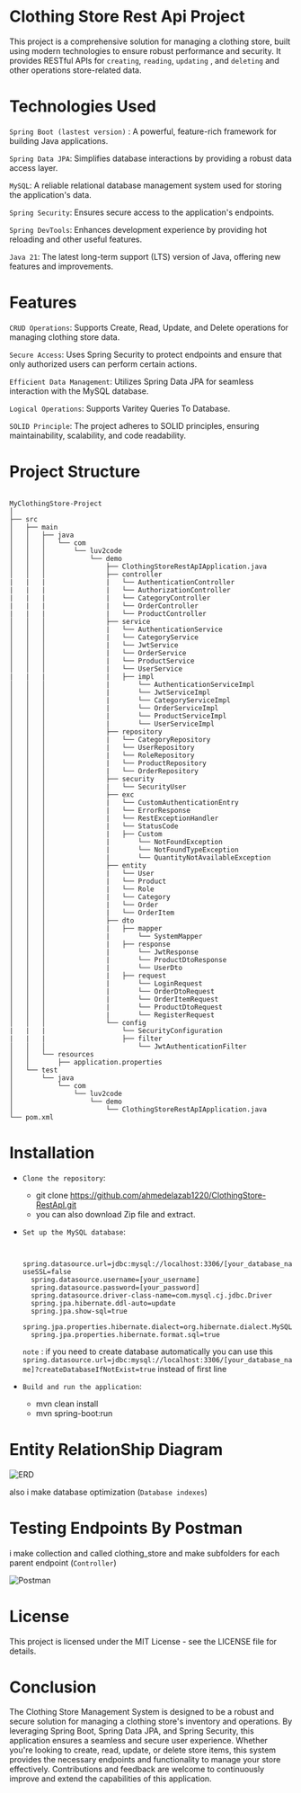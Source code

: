 # Clothing Store Rest Api Project

This project is a comprehensive solution for managing a clothing store, built using modern technologies to ensure robust performance and security. It provides RESTful APIs for `creating`, `reading`, `updating` , and `deleting` and other operations store-related data.


# Technologies Used

`Spring Boot (lastest version)` : A powerful, feature-rich framework for building Java applications.

`Spring Data JPA`: Simplifies database interactions by providing a robust data access layer.

`MySQL`: A reliable relational database management system used for storing the application's data.

`Spring Security`: Ensures secure access to the application's endpoints.

`Spring DevTools`: Enhances development experience by providing hot reloading and other useful features.

`Java 21`: The latest long-term support (LTS) version of Java, offering new features and improvements.

# Features

`CRUD Operations`: Supports Create, Read, Update, and Delete operations for managing clothing store data.

`Secure Access`: Uses Spring Security to protect endpoints and ensure that only authorized users can perform certain actions.

`Efficient Data Management`: Utilizes Spring Data JPA for seamless interaction with the MySQL database.

`Logical Operations`: Supports Varitey Queries To Database. 

`SOLID Principle`: The project adheres to SOLID principles, ensuring maintainability, scalability, and code readability.

# Project Structure

```

MyClothingStore-Project
│
├── src
│   ├── main
│   │   ├── java
│   │   │   └── com
│   │   │       └── luv2code
│   │   │           └── demo
│   │   │               ├── ClothingStoreRestApIApplication.java
│   │   │               ├── controller
|   |   |               |   └── AuthenticationController  
|   |   |               |   └── AuthorizationController
|   |   |               |   └── CategoryController
|   |   |               |   └── OrderController
|   |   |               |   └── ProductController
│   │   │               ├── service
│   │   │               |   └── AuthenticationService
│   │   │               |   └── CategoryService
│   │   │               |   └── JwtService
│   │   │               |   └── OrderService
│   │   │               |   └── ProductService
│   │   │               |   └── UserService
|   |   |               |   ├── impl
│   │   │               |       └── AuthenticationServiceImpl
│   │   │               |       └── JwtServiceImpl
│   │   │               |       └── CategoryServiceImpl
│   │   │               |       └── OrderServiceImpl
│   │   │               |       └── ProductServiceImpl
│   │   │               |       └── UserServiceImpl  
│   │   │               ├── repository
│   │   │               |   └── CategoryRepository
│   │   │               |   └── UserRepository
│   │   │               |   └── RoleRepository
│   │   │               |   └── ProductRepository
│   │   │               |   └── OrderRepository
│   │   │               ├── security
│   │   │               |   └── SecurityUser
│   │   │               ├── exc
│   │   │               |   └── CustomAuthenticationEntry
│   │   │               |   └── ErrorResponse
│   │   │               |   └── RestExceptionHandler
│   │   │               |   └── StatusCode
│   │   │               |   ├── Custom
│   │   │               |       └── NotFoundException
│   │   │               |       └── NotFoundTypeException
│   │   │               |       └── QuantityNotAvailableException
│   │   │               ├── entity
│   │   │               |   └── User
│   │   │               |   └── Product
│   │   │               |   └── Role
│   │   │               |   └── Category
│   │   │               |   └── Order
│   │   │               |   └── OrderItem
│   │   │               ├── dto
│   │   │               |   ├── mapper
│   │   │               |       └── SystemMapper
│   │   │               |   ├── response
│   │   │               |       └── JwtResponse
│   │   │               |       └── ProductDtoResponse
│   │   │               |       └── UserDto
│   │   │               |   ├── request
│   │   │               |       └── LoginRequest
│   │   │               |       └── OrderDtoRequest
│   │   │               |       └── OrderItemRequest
│   │   │               |       └── ProductDtoRequest
│   │   │               |       └── RegisterRequest
│   │   │               └── config
|   |   |                   └── SecurityConfiguration
|   |   |                   ├── filter
│   │   │                       └── JwtAuthenticationFilter
│   │   └── resources
│   │       ├── application.properties
│   └── test
│       └── java
│           └── com
│               └── luv2code
│                   └── demo
│                       └── ClothingStoreRestApIApplication.java
└── pom.xml

```

# Installation

  - `Clone the repository`:
     
    - git clone https://github.com/ahmedelazab1220/ClothingStore-RestApI.git
    - you can also download Zip file and extract.  
      

  - `Set up the MySQL database`:
    
    ```

      spring.datasource.url=jdbc:mysql://localhost:3306/[your_database_name]?useSSL=false
      spring.datasource.username=[your_username]
      spring.datasource.password=[your_password]
      spring.datasource.driver-class-name=com.mysql.cj.jdbc.Driver
      spring.jpa.hibernate.ddl-auto=update
      spring.jpa.show-sql=true
      spring.jpa.properties.hibernate.dialect=org.hibernate.dialect.MySQL8Dialect
      spring.jpa.properties.hibernate.format.sql=true
    
    ```
    `note` : if you need to create database automatically you can use this `spring.datasource.url=jdbc:mysql://localhost:3306/[your_database_name]?createDatabaseIfNotExist=true` instead of first line

  - `Build and run the application`:     
   
    - mvn clean install
    - mvn spring-boot:run


# Entity RelationShip Diagram

  ![ERD](https://github.com/ahmedelazab1220/ClothingStore-RestApI/assets/105994948/f079c908-3228-4dc4-87c8-1dd950db16ec)
 
  also i make database optimization (`Database indexes`) 

# Testing Endpoints By Postman
   
   i make collection and called clothing_store and make subfolders for each parent endpoint (`Controller`)

   ![Postman](https://github.com/ahmedelazab1220/ClothingStore-RestApI/assets/105994948/a7880af1-31bb-40a5-9a6e-00fb39f3f871) 

# License

This project is licensed under the MIT License - see the LICENSE file for details.

# Conclusion

The Clothing Store Management System is designed to be a robust and secure solution for managing a clothing store's inventory and operations. By leveraging Spring Boot, Spring Data JPA, and Spring Security, this application ensures a seamless and secure user experience. Whether you're looking to create, read, update, or delete store items, this system provides the necessary endpoints and functionality to manage your store effectively. Contributions and feedback are welcome to continuously improve and extend the capabilities of this application.